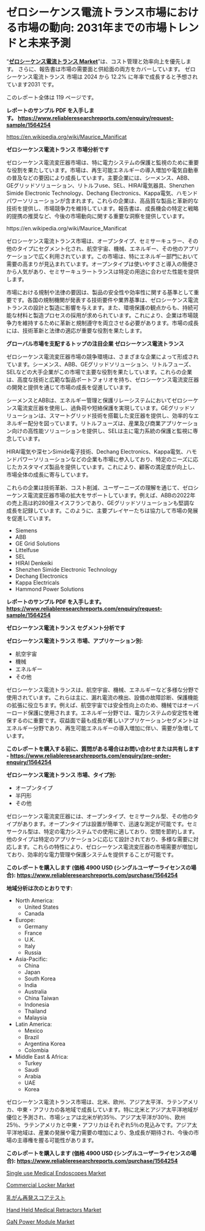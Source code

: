 <p><h1>ゼロシーケンス電流トランス市場における市場の動向: 2031年までの市場トレンドと未来予測</h1></p><p>&ldquo;<strong><a href="https://www.reliableresearchreports.com/zero-sequence-current-transformers-r1564254">ゼロシーケンス電流トランス Market</a></strong>&rdquo;は、コスト管理と効率向上を優先します。 さらに、報告書は市場の需要面と供給面の両方をカバーしています。 ゼロシーケンス電流トランス 市場は 2024 から 12.2% に年率で成長すると予想されています2031 です。</p>
<p>このレポート全体は 119 ページです。</p>
<p><strong>レポートのサンプル PDF を入手します。&nbsp;<a href="https://www.reliableresearchreports.com/enquiry/request-sample/1564254">https://www.reliableresearchreports.com/enquiry/request-sample/1564254</a></strong></p>
<p><a href="https://en.wikipedia.org/wiki/Maurice_Manificat">https://en.wikipedia.org/wiki/Maurice_Manificat</a></p>
<p><strong>ゼロシーケンス電流トランス 市場分析です</strong></p>
<p><p>ゼロシーケンス電流変圧器市場は、特に電力システムの保護と監視のために重要な役割を果たしています。市場は、再生可能エネルギーの導入増加や電気自動車の普及などの要因により成長しています。主要企業には、シーメンス、ABB、GEグリッドソリューション、リトルフuse、SEL、HIRAI電気器具、Shenzhen Simide Electronic Technology、Dechang Electronics、Kappa電気、ハモンドパワーソリューションが含まれます。これらの企業は、高品質な製品と革新的な技術を提供し、市場競争力を維持しています。報告書は、成長機会の特定と戦略的提携の推奨など、今後の市場動向に関する重要な洞察を提供しています。</p></p>
<p>https://en.wikipedia.org/wiki/Maurice_Manificat</p>
<p><p>ゼロシーケンス電流トランス市場は、オープンタイプ、セミサーキュラー、その他のタイプにセグメント化され、航空宇宙、機械、エネルギー、その他のアプリケーションで広く利用されています。この市場は、特にエネルギー部門において需要の高まりが見込まれています。オープンタイプは使いやすさと導入の簡便さから人気があり、セミサーキュラートランスは特定の用途に合わせた性能を提供します。</p><p>市場における規制や法律の要因は、製品の安全性や効率性に関する基準として重要です。各国の規制機関が発表する技術要件や業界基準は、ゼロシーケンス電流トランスの設計と製造に影響を与えます。また、環境保護の観点からも、持続可能な材料と製造プロセスの採用が求められています。これにより、企業は市場競争力を維持するために革新と規制遵守を両立させる必要があります。市場の成長には、技術革新と法律の適応が重要な役割を果たします。</p></p>
<p><strong>グローバル市場を支配するトップの注目企業 ゼロシーケンス電流トランス</strong></p>
<p><p>ゼロシーケンス電流変圧器市場の競争環境は、さまざまな企業によって形成されています。シーメンス、ABB、GEグリッドソリューション、リトルフューズ、SELなどの大手企業がこの市場で主要な役割を果たしています。これらの企業は、高度な技術と広範な製品ポートフォリオを持ち、ゼロシーケンス電流変圧器の開発と提供を通じて市場の成長を促進しています。</p><p>シーメンスとABBは、エネルギー管理と保護リレーシステムにおいてゼロシーケンス電流変圧器を使用し、過負荷や短絡保護を実現しています。GEグリッドソリューションは、スマートグリッド技術を搭載した変圧器を提供し、効率的なエネルギー配分を図っています。リトルフューズは、産業及び商業アプリケーション向けの高性能ソリューションを提供し、SELは主に電力系統の保護と監視に専念しています。</p><p>HIRAI電気や深センSimide電子技術、Dechang Electronics、Kappa電気、ハモンドパワーソリューションなどの企業も市場に参入しており、特定のニーズに応じたカスタマイズ製品を提供しています。これにより、顧客の満足度が向上し、市場全体の成長に寄与しています。</p><p>これらの企業は技術革新、コスト削減、ユーザーニーズの理解を通じて、ゼロシーケンス電流変圧器市場の拡大をサポートしています。例えば、ABBの2022年の売上高は約280億スイスフランであり、GEグリッドソリューションも堅調な成長を記録しています。このように、主要プレイヤーたちは協力して市場の発展を促進しています。</p></p>
<p><ul><li>Siemens</li><li>ABB</li><li>GE Grid Solutions</li><li>Littelfuse</li><li>SEL</li><li>HIRAI Denkeiki</li><li>Shenzhen Simide Electronic Technology</li><li>Dechang Electronics</li><li>Kappa Electricals</li><li>Hammond Power Solutions</li></ul></p>
<p><strong>レポートのサンプル PDF を入手します。 <a href="https://www.reliableresearchreports.com/enquiry/request-sample/1564254">https://www.reliableresearchreports.com/enquiry/request-sample/1564254</a></strong></p>
<p><strong>ゼロシーケンス電流トランス セグメント分析です</strong></p>
<p><strong>ゼロシーケンス電流トランス 市場、アプリケーション別:</strong></p>
<p><ul><li>航空宇宙</li><li>機械</li><li>エネルギー</li><li>その他</li></ul></p>
<p><p>ゼロシーケンス電流トランスは、航空宇宙、機械、エネルギーなど多様な分野で使用されています。これらは主に、漏れ電流の検出、設備の故障診断、保護機能の拡張に役立ちます。例えば、航空宇宙では安全性向上のため、機械ではオーバーロード保護に使用されます。エネルギー分野では、電力システムの安定性を確保するのに重要です。収益面で最も成長が著しいアプリケーションセグメントはエネルギー分野であり、再生可能エネルギーの導入増加に伴い、需要が急増しています。</p></p>
<p><strong>このレポートを購入する前に、質問がある場合はお問い合わせまたは共有します - <a href="https://www.reliableresearchreports.com/enquiry/pre-order-enquiry/1564254">https://www.reliableresearchreports.com/enquiry/pre-order-enquiry/1564254</a></strong></p>
<p><strong>ゼロシーケンス電流トランス 市場、タイプ別:</strong></p>
<p><ul><li>オープンタイプ</li><li>半円形</li><li>その他</li></ul></p>
<p><p>ゼロシーケンス電流変圧器には、オープンタイプ、セミサークル型、その他のタイプがあります。オープンタイプは設置が簡単で、迅速な測定が可能です。セミサークル型は、特定の電力システムでの使用に適しており、空間を節約します。他のタイプは特定のアプリケーションに応じて設計されており、多様な需要に対応します。これらの特性により、ゼロシーケンス電流変圧器の市場需要が増加しており、効率的な電力管理や保護システムを提供することが可能です。</p></p>
<p><strong>このレポートを購入します (価格 4900 USD (シングルユーザーライセンスの場合): <a href="https://www.reliableresearchreports.com/purchase/1564254">https://www.reliableresearchreports.com/purchase/1564254</a></strong></p>
<p><strong>地域分析は次のとおりです:</strong></p>
<p><ul>
    <li>
        North America:
        <ul>
            <li>United States</li>
            <li>Canada</li>
        </ul>
    </li>
    <li>
        Europe:
        <ul>
            <li>Germany</li>
            <li>France</li>
            <li>U.K.</li>
            <li>Italy</li>
            <li>Russia</li>
        </ul>
    </li>
    <li>
        Asia-Pacific:
        <ul>
            <li>China</li>
            <li>Japan</li>
            <li>South Korea</li>
            <li>India</li>
            <li>Australia</li>
            <li>China Taiwan</li>
            <li>Indonesia</li>
            <li>Thailand</li>
            <li>Malaysia</li>
        </ul>
    </li>
    <li>
        Latin America:
        <ul>
            <li>Mexico</li>
            <li>Brazil</li>
            <li>Argentina Korea</li>
            <li>Colombia</li>
        </ul>
    </li>
    <li>
        Middle East & Africa:
        <ul>
            <li>Turkey</li>
            <li>Saudi</li>
            <li>Arabia</li>
            <li>UAE</li>
            <li>Korea</li>
        </ul>
    </li>
    </ul></p>
<p><p>ゼロシーケンス電流トランス市場は、北米、欧州、アジア太平洋、ラテンアメリカ、中東・アフリカの各地域で成長しています。特に北米とアジア太平洋地域が優位と予測され、市場シェアは北米が約35％、アジア太平洋が30％、欧州25％、ラテンアメリカと中東・アフリカはそれぞれ5％の見込みです。アジア太平洋地域は、産業の発展や電力需要の増加により、急成長が期待され、今後の市場の主導権を握る可能性があります。</p></p>
<p><strong>このレポートを購入します (価格 4900 USD (シングルユーザーライセンスの場合): <a href="https://www.reliableresearchreports.com/purchase/1564254">https://www.reliableresearchreports.com/purchase/1564254</a></strong></p>
<p><p><a href="https://github.com/alesiasc0na/Market-Research-Report-List-1/blob/main/single-use-medical-endoscopes-market.md">Single use Medical Endoscopes Market</a></p><p><a href="https://medium.com/@kirstencharrison82024/commercial-locker-market-overview-global-market-trends-and-future-prospects-from-2024-to-2031-f557bea7f4f5">Commercial Locker Market</a></p><p><a href="https://medium.com/@royfoote921/breast-cancer-recurrence-score-test-6a778b90de7e?postPublishedType=initial">乳がん再発スコアテスト</a></p><p><a href="https://github.com/WayneHopkins413/Market-Research-Report-List-1/blob/main/hand-held-medical-retractors-market.md">Hand Held Medical Retractors Market</a></p><p><a href="https://issuu.com/reportprime-2/docs/gan-power-module-market-size-2030.p_d53360a5db113b">GaN Power Module Market</a></p></p>